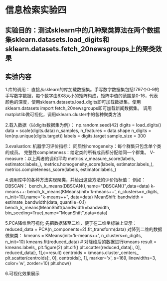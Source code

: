 # 信息检索实验四
## 实验目的：测试sklearn中的几种聚类算法在两个数据集sklearn.datasets.load_digits和sklearn.datasets.fetch_20newsgroups上的聚类效果

## 实验内容
1.库的调用： 直接从sklearn的库加载数据集。手写数字数据集包括1797个0-9的手写数字数据，每个数字由8X8大小的矩阵构成，矩阵中值的范围是0-16，代表颜色的深度，使用sklearn.datasets.load_digits即可加载数据集。使用sklearn.datasets import fetch_20newsgroups即可加载新闻数据集。
调用matplotlib做可视化，调用sklearn.cluster中的各种聚类方法

2.载入数据（以digits数据集为例）：
np.random.seed(42)
digits = load_digits()
data = scale(digits.data)
n_samples, n_features = data.shape
n_digits = len(np.unique(digits.target))
labels = digits.target
sample_size = 300

3.evaluation:
机器学习评价指标：
同质性homogeneity：每个群集只包含单个类的成员。 
完整性completeness：给定类的所有成员都分配给同一个群集。
V-measure：以上两者的调和平均
metrics.v_measure_score(labels, estimator.labels_),
metrics.homogeneity_score(labels, estimator.labels_),
metrics.completeness_score(labels, estimator.labels_)

4.调用库中的各种方法实现聚类，并给出这些方法的评价指标值：
例如：
DBSCAN： bench_k_means(DBSCAN(),name="DBSCAN()",data=data)
k-means++:  bench_k_means(KMeans(init='k-means++', n_clusters=n_digits, n_init=10),name="k-means++", data=data)
MeanShift:
bandwidth = estimate_bandwidth(data, quantile=0.1)
bench_k_means(MeanShift(bandwidth=bandwidth, bin_seeding=True),name="MeanShift",data=data)

5.PCA降维后可视化
先把数据降至二维，便于在二维坐标轴上显示：reduced_data = PCA(n_components=2).fit_transform(data)
对降到二维的数据做聚类：
kmeans = KMeans(init='k-means++', n_clusters=n_digits, n_init=10)
kmeans.fit(reduced_data)  # 对降维后的数据进行kmeans
result = kmeans.labels_
plt.figure(2)
plt.clf()
plt.scatter(reduced_data[:, 0], reduced_data[:, 1],c=result)
centroids = kmeans.cluster_centers_
plt.scatter(centroids[:, 0], centroids[:, 1],
            marker='x', s=169, linewidths=3,
            color='w', zorder=10)
plt.show()

6.可视化效果展示




